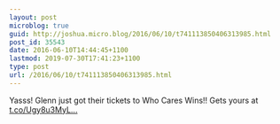```yaml
---
layout: post
microblog: true
guid: http://joshua.micro.blog/2016/06/10/t741113850406313985.html
post_id: 35543
date: 2016-06-10T14:44:45+1100
lastmod: 2019-07-30T17:41:23+1100
type: post
url: /2016/06/10/t741113850406313985.html
---
```

Yasss! Glenn just got their tickets to Who Cares Wins!! Gets yours at [t.co/Ugy8u3MyL...](https://t.co/Ugy8u3MyL3)
